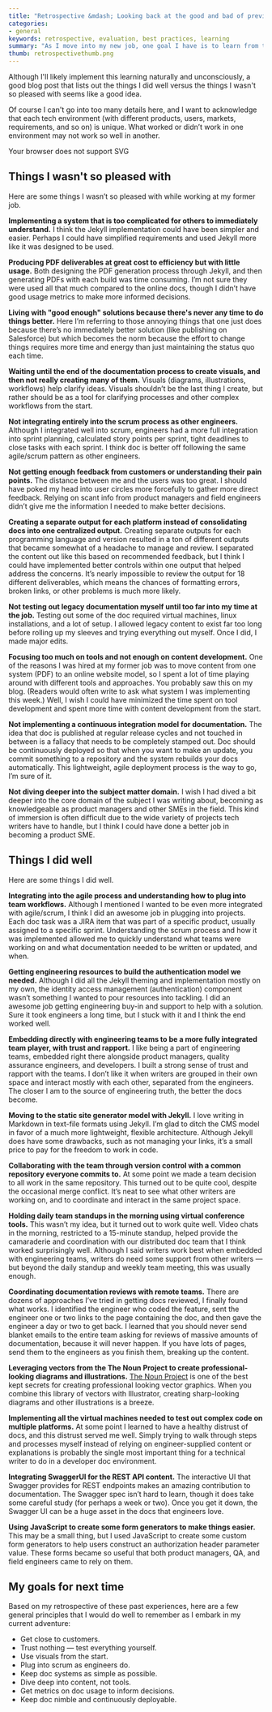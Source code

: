 ```yaml
---
title: "Retrospective &mdash; Looking back at the good and bad of previous experiences"
categories:
- general
keywords: retrospective, evaluation, best practices, learning
summary: "As I move into my new job, one goal I have is to learn from the experiences at my former job and improve this time around. I want to avoid repeating the same mistakes but also remember to build on those things that worked. This post is a retrospective look at the good and bad of previous experiences."
thumb: retrospectivethumb.png
---
```


Although I'll likely implement this learning naturally and unconsciously, a good blog post that lists out the things I did well versus the things I wasn't so pleased with seems like a good idea.

Of course I can't go into too many details here, and I want to acknowledge that each tech environment (with different products, users, markets, requirements, and so on) is unique. What worked or didn’t work in one environment may not work so well in another.

<div style="max-width:500px;">
<object type="image/svg+xml" data="{{ "/images/retrospective.svg" | prepend: site.baseurl}}">Your browser does not support SVG</object>
</div>


## Things I wasn't so pleased with

Here are some things I wasn’t so pleased with while working at my former job.

**Implementing a system that is too complicated for others to immediately understand.** I think the Jekyll implementation could have been simpler and easier. Perhaps I could have simplified requirements and used Jekyll more like it was designed to be used.

**Producing PDF deliverables at great cost to efficiency but with little usage.** Both designing the PDF generation process through Jekyll, and then generating PDFs with each build was time consuming. I’m not sure they were used all that much compared to the online docs, though I didn’t have good usage metrics to make more informed decisions.

**Living with "good enough" solutions because there's never any time to do things better.** Here I’m referring to those annoying things that one just does because there’s no immediately better solution (like publishing on Salesforce) but which becomes the norm because the effort to change things requires more time and energy than just maintaining the status quo each time.

**Waiting until the end of the documentation process to create visuals, and then not really creating many of them.** Visuals (diagrams, illustrations, workflows) help clarify ideas. Visuals shouldn’t be the last thing I create, but rather should be as a tool for clarifying processes and other complex workflows from the start.

**Not integrating entirely into the scrum process as other engineers.** Although I integrated well into scrum, engineers had a more full integration into sprint planning, calculated story points per sprint, tight deadlines to close tasks with each sprint. I think doc is better off following the same agile/scrum pattern as other engineers.

**Not getting enough feedback from customers or understanding their pain points.** The distance between me and the users was too great. I should have poked my head into user circles more forcefully to gather more direct feedback. Relying on scant info from product managers and field engineers didn’t give me the information I needed to make better decisions.

**Creating a separate output for each platform instead of consolidating docs into one centralized output.** Creating separate outputs for each programming language and version resulted in a ton of different outputs that became somewhat of a headache to manage and review. I separated the content out like this based on recommended feedback, but I think I could have implemented better controls within one output that helped address the concerns. It’s nearly impossible to review the output for 18 different deliverables, which means the chances of formatting errors, broken links, or other problems is much more likely.

**Not testing out legacy documentation myself until too far into my time at the job.** Testing out some of the doc required virtual machines, linux installations, and a lot of setup. I allowed legacy content to exist far too long before rolling up my sleeves and trying everything out myself. Once I did, I made major edits.

**Focusing too much on tools and not enough on content development.** One of the reasons I was hired at my former job was to move content from one system (PDF) to an online website model, so I spent a lot of time playing around with different tools and approaches. You probably saw this on my blog. (Readers would often write to ask what system I was implementing this week.) Well, I wish I could have minimized the time spent on tool development and spent more time with content development from the start.

**Not implementing a continuous integration model for documentation.** The idea that doc is published at regular release cycles and not touched in between is a fallacy that needs to be completely stamped out. Doc should be continuously deployed so that when you want to make an update, you commit something to a repository and the system rebuilds your docs automatically. This lightweight, agile deployment process is the way to go, I’m sure of it.

**Not diving deeper into the subject matter domain.** I wish I had dived a bit deeper into the core domain of the subject I was writing about, becoming as knowledgeable as product managers and other SMEs in the field. This kind of immersion is often difficult due to the wide variety of projects tech writers have to handle, but I think I could have done a better job in becoming a product SME.


## Things I did well

Here are some things I did well.

**Integrating into the agile process and understanding how to plug into team workflows.** Although I mentioned I wanted to be even more integrated with agile/scrum, I think I did an awesome job in plugging into projects. Each doc task was a JIRA item that was part of a specific product, usually assigned to a specific sprint. Understanding the scrum process and how it was implemented allowed me to quickly understand what teams were working on and what documentation needed to be written or updated, and when.

**Getting engineering resources to build the authentication model we needed.** Although I did all the Jekyll theming and implementation mostly on my own, the identity access management (authentication) component wasn’t something I wanted to pour resources into tackling. I did an awesome job getting engineering buy-in and support to help with a solution. Sure it took engineers a long time, but I stuck with it and I think the end worked well.

**Embedding directly with engineering teams to be a more fully integrated team player, with trust and rapport.** I like being a part of engineering teams, embedded right there alongside product managers, quality assurance engineers, and developers. I built a strong sense of trust and rapport with the teams. I don’t like it when writers are grouped in their own space and interact mostly with each other, separated from the engineers. The closer I am to the source of engineering truth, the better the docs become.

**Moving to the static site generator model with Jekyll.** I love writing in Markdown in text-file formats using Jekyll. I’m glad to ditch the CMS model in favor of a much more lightweight, flexible architecture. Although Jekyll does have some drawbacks, such as not managing your links, it’s a small price to pay for the freedom to work in code. 

**Collaborating with the team through version control with a common repository everyone commits to.** At some point we made a team decision to all work in the same repository. This turned out to be quite cool, despite the occasional merge conflict. It’s neat to see what other writers are working on, and to coordinate and interact in the same project space.

**Holding daily team standups in the morning using virtual conference tools.** This wasn’t my idea, but it turned out to work quite well. Video chats in the morning, restricted to a 15-minute standup, helped provide the camaraderie and coordination with our distributed doc team that I think worked surprisingly well. Although I said writers work best when embedded with engineering teams, writers do need some support from other writers — but beyond the daily standup and weekly team meeting, this was usually enough.

**Coordinating documentation reviews with remote teams.** There are dozens of approaches I’ve tried in getting docs reviewed, I finally found what works. I identified the engineer who coded the feature, sent the engineer one or two links to the page containing the doc, and then gave the engineer a day or two to get back. I learned that you should never send blanket emails to the entire team asking for reviews of massive amounts of documentation, because it will never happen. If you have lots of pages, send them to the engineers as you finish them, breaking up the content.

**Leveraging vectors from the The Noun Project to create professional-looking diagrams and illustrations.** [The Noun Project](https://thenounproject.com/) is one of the best kept secrets for creating professional looking vector graphics. When you combine this library of vectors with Illustrator, creating sharp-looking diagrams and other illustrations is a breeze.

**Implementing all the virtual machines needed to test out complex code on multiple platforms.** At some point I learned to have a healthy distrust of docs, and this distrust served me well. Simply trying to walk through steps and processes myself instead of relying on engineer-supplied content or explanations is probably the single most important thing for a technical writer to do in a developer doc environment.

**Integrating SwaggerUI for the REST API content.** The interactive UI that Swagger provides for REST endpoints makes an amazing contribution to documentation. The Swagger spec isn’t hard to learn, though it does take some careful study (for perhaps a week or two). Once you get it down, the Swagger UI can be a huge asset in the docs that engineers love.

**Using JavaScript to create some form generators to make things easier.** This may be a small thing, but I used JavaScript to create some custom form generators to help users construct an authorization header parameter value. These forms became so useful that both product managers, QA, and field engineers came to rely on them.

## My goals for next time

Based on my retrospective of these past experiences, here are a few general principles that I would do well to remember as I embark in my current adventure:

* Get close to customers.
* Trust nothing — test everything yourself.
* Use visuals from the start.
* Plug into scrum as engineers do.
* Keep doc systems as simple as possible.
* Dive deep into content, not tools.
* Get metrics on doc usage to inform decisions.
* Keep doc nimble and continuously deployable.


